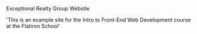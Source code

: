 Exceptional Realty Group Website

'This is an example site for the Intro to Front-End Web Development course at the Flatiron School'